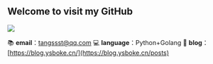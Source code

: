 ## Welcome to visit my GitHub
<img src="https://github-readme-stats.vercel.app/api?username=Bronya0&show_icons=true" />

📚 **email**：tangssst@qq.com
💻 **language**：Python+Golang
📑 **blog**：[https://blog.ysboke.cn/](https://blog.ysboke.cn/posts)

